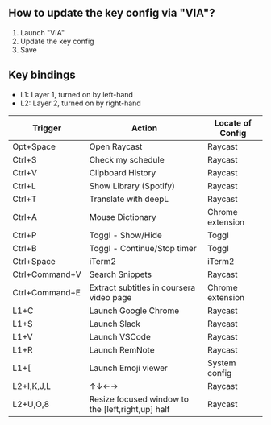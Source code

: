 ## How to update the key config via "VIA"?
1. Launch "VIA"
2. Update the key config
3. Save

## Key bindings
- L1: Layer 1, turned on by left-hand
- L2: Layer 2, turned on by right-hand

|Trigger|Action|Locate of Config|
|---|---|---|
|Opt+Space|Open Raycast|Raycast|
|Ctrl+S|Check my schedule|Raycast|
|Ctrl+V|Clipboard History|Raycast|
|Ctrl+L|Show Library (Spotify)|Raycast|
|Ctrl+T|Translate with deepL|Raycast|
|Ctrl+A|Mouse Dictionary|Chrome extension|
|Ctrl+P|Toggl - Show/Hide|Toggl|
|Ctrl+B|Toggl - Continue/Stop timer|Toggl|
|Ctrl+Space|iTerm2|iTerm2|
|Ctrl+Command+V|Search Snippets|Raycast|
|Ctrl+Command+E|Extract subtitles in coursera video page|Chrome extension|
|L1+C|Launch Google Chrome|Raycast|
|L1+S|Launch Slack|Raycast|
|L1+V|Launch VSCode|Raycast|
|L1+R|Launch RemNote|Raycast|
|L1+[|Launch Emoji viewer|System config|
|L2+I,K,J,L|↑↓←→|Raycast|
|L2+U,O,8|Resize focused window to the [left,right,up] half|Raycast|
